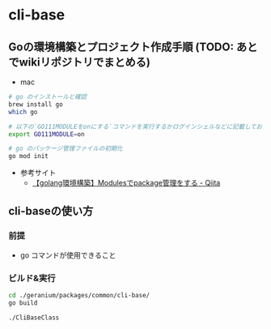 
# cli-base

## Goの環境構築とプロジェクト作成手順 (TODO: あとでwikiリポジトリでまとめる)

- mac

```bash
# go のインストールと確認
brew install go
which go

# 以下の`GO111MODULEをonにする`コマンドを実行するかログインシェルなどに記載しておく
export GO111MODULE=on

# go のパッケージ管理ファイルの初期化
go mod init
```
- 参考サイト
  - [【golang環境構築】Modulesでpackage管理をする \- Qiita](https://qiita.com/fox777/items/a8cb025df5439902b6c4)


## cli-baseの使い方

### 前提

- go コマンドが使用できること

### ビルド&実行

```bash
cd ./geranium/packages/common/cli-base/
go build

./CliBaseClass
```

